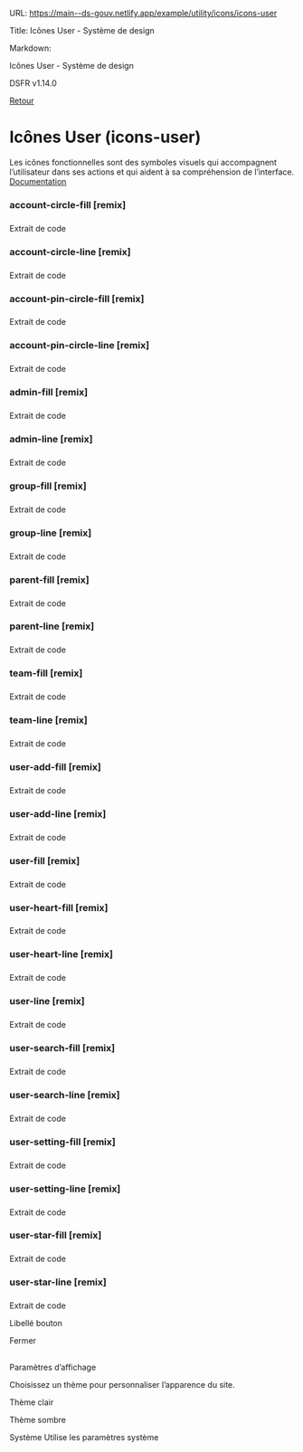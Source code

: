 URL:
https://main--ds-gouv.netlify.app/example/utility/icons/icons-user

Title:
Icônes User - Système de design

Markdown:


Icônes User - Système de design


DSFR v1.14.0


[Retour](../)


# Icônes User (icons-user)


Les icônes fonctionnelles sont des symboles visuels qui accompagnent l’utilisateur dans ses actions et qui aident à sa compréhension de l’interface.
[Documentation](https://www.systeme-de-design.gouv.fr/elements-d-interface/fondamentaux-techniques/icones)


### account-circle-fill [remix]


###
Extrait de code


<span class="fr-icon-account-circle-fill" aria-hidden="true"></span>


### account-circle-line [remix]


###
Extrait de code


<span class="fr-icon-account-circle-line" aria-hidden="true"></span>


### account-pin-circle-fill [remix]


###
Extrait de code


<span class="fr-icon-account-pin-circle-fill" aria-hidden="true"></span>


### account-pin-circle-line [remix]


###
Extrait de code


<span class="fr-icon-account-pin-circle-line" aria-hidden="true"></span>


### admin-fill [remix]


###
Extrait de code


<span class="fr-icon-admin-fill" aria-hidden="true"></span>


### admin-line [remix]


###
Extrait de code


<span class="fr-icon-admin-line" aria-hidden="true"></span>


### group-fill [remix]


###
Extrait de code


<span class="fr-icon-group-fill" aria-hidden="true"></span>


### group-line [remix]


###
Extrait de code


<span class="fr-icon-group-line" aria-hidden="true"></span>


### parent-fill [remix]


###
Extrait de code


<span class="fr-icon-parent-fill" aria-hidden="true"></span>


### parent-line [remix]


###
Extrait de code


<span class="fr-icon-parent-line" aria-hidden="true"></span>


### team-fill [remix]


###
Extrait de code


<span class="fr-icon-team-fill" aria-hidden="true"></span>


### team-line [remix]


###
Extrait de code


<span class="fr-icon-team-line" aria-hidden="true"></span>


### user-add-fill [remix]


###
Extrait de code


<span class="fr-icon-user-add-fill" aria-hidden="true"></span>


### user-add-line [remix]


###
Extrait de code


<span class="fr-icon-user-add-line" aria-hidden="true"></span>


### user-fill [remix]


###
Extrait de code


<span class="fr-icon-user-fill" aria-hidden="true"></span>


### user-heart-fill [remix]


###
Extrait de code


<span class="fr-icon-user-heart-fill" aria-hidden="true"></span>


### user-heart-line [remix]


###
Extrait de code


<span class="fr-icon-user-heart-line" aria-hidden="true"></span>


### user-line [remix]


###
Extrait de code


<span class="fr-icon-user-line" aria-hidden="true"></span>


### user-search-fill [remix]


###
Extrait de code


<span class="fr-icon-user-search-fill" aria-hidden="true"></span>


### user-search-line [remix]


###
Extrait de code


<span class="fr-icon-user-search-line" aria-hidden="true"></span>


### user-setting-fill [remix]


###
Extrait de code


<span class="fr-icon-user-setting-fill" aria-hidden="true"></span>


### user-setting-line [remix]


###
Extrait de code


<span class="fr-icon-user-setting-line" aria-hidden="true"></span>


### user-star-fill [remix]


###
Extrait de code


<span class="fr-icon-user-star-fill" aria-hidden="true"></span>


### user-star-line [remix]


###
Extrait de code


<span class="fr-icon-user-star-line" aria-hidden="true"></span>


Libellé bouton


Fermer


##
Paramètres d’affichage


Choisissez un thème pour personnaliser l’apparence du site.


Thème clair


Thème sombre


Système
Utilise les paramètres système